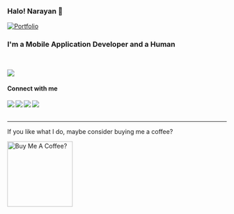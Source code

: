 ### Halo! Narayan  :penguin: 

[![Portfolio](https://img.shields.io/website?down_message=%E2%96%BC&label=Portfolio&style=for-the-badge&up_message=%E2%96%B2&url=http%3A%2F%2Fdipanjande.com%2F)](https://narayanpanthi.com.np)

<h3>I'm a Mobile Application Developer and a <span>Human</span></h3>
<br/>

<p>
  <img src="https://github-readme-stats.vercel.app/api/top-langs/?username=iamnaran&theme=github_dark&layout=normal&hide=jupyter%20notebook,matlab" />
</p>
  

#### Connect with me

<a href="https://www.linkedin.com/in/iamnaran/"><img align="left" src="https://img.shields.io/badge/LinkedIn-0A66C2?&style=for-the-badge&logo=LinkedIn&logoColor=white" /></a>
<a href="https://www.instagram.com/crafterpenguins/"><img align="left" src="https://img.shields.io/badge/Instagram-E4405F?&style=for-the-badge&logo=Instagram&logoColor=white" /></a>
<a href="https://iamnaran.medium.com"><img align="left" src="https://img.shields.io/badge/Medium-1DA1F2?&style=for-the-badge&logo=Medium&logoColor=white" /></a>
<a href="mailto:nrn.panthi@gmail.com"><img align="left" src="https://img.shields.io/badge/Email-EA4335?&style=for-the-badge&logo=Gmail&logoColor=white" /></a>

<br/><br/>

---

If you like what I do, maybe consider buying me a coffee?

<a href="https://www.buymeacoffee.com/iamnaran" target="_blank"><img src="https://cdn.buymeacoffee.com/buttons/v2/default-red.png" alt="Buy Me A Coffee?" width="150" ></a>
